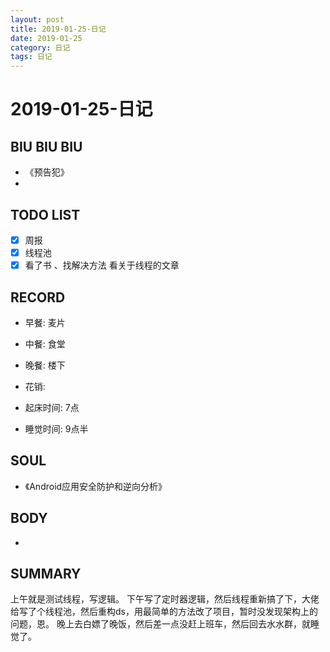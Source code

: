 ```yaml
---
layout: post
title: 2019-01-25-日记
date: 2019-01-25
category: 日记
tags: 日记
---
```

# 2019-01-25-日记
## BIU BIU BIU
- 《预告犯》
- 
 
## TODO LIST
- [x] 周报
- [x] 线程池
- [x] 看了书 、找解决方法 看关于线程的文章
 
## RECORD
- 早餐:  麦片
- 中餐:  食堂
- 晚餐:  楼下
 
- 花销:  
 
- 起床时间:  7点
- 睡觉时间:  9点半
 
## SOUL
- 《Android应用安全防护和逆向分析》
 
## BODY
- 
 
## SUMMARY
上午就是测试线程，写逻辑。
下午写了定时器逻辑，然后线程重新搞了下，大佬给写了个线程池，然后重构ds，用最简单的方法改了项目，暂时没发现架构上的问题，恩。
 晚上去白嫖了晚饭，然后差一点没赶上班车，然后回去水水群，就睡觉了。  
 
